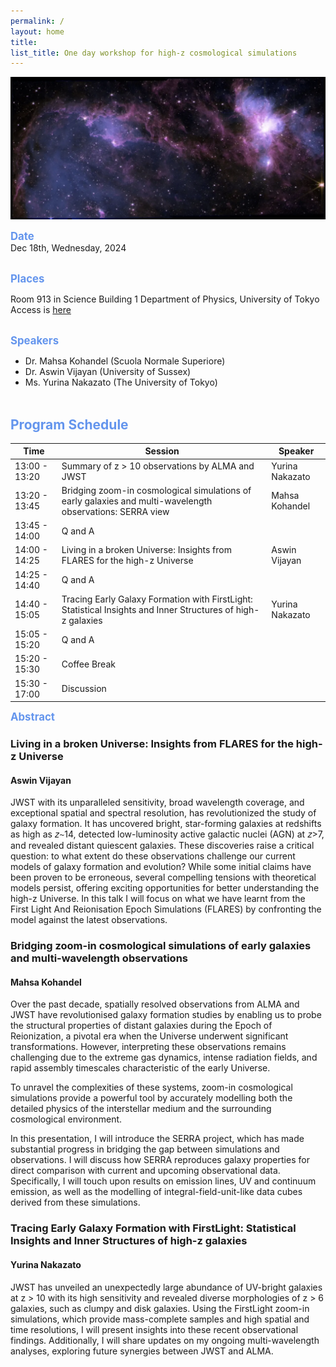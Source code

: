```yaml
---
permalink: /
layout: home
title: 
list_title: One day workshop for high-z cosmological simulations
---
```


<!-- CSSを適用 -->
<link rel="stylesheet" href="{{'/css/style.css'|relative_url}}">

<p align="center">
<img src="/assets/images/stellar_clusters_JWST_ALMA.png" width="950px">
</p>


 <span style="font-size: 120%; color: CornflowerBlue; font-weight: bold;">Date</span>  
Dec 18th, Wednesday, 2024
<br><br>

 <span style="font-size: 120%; color: CornflowerBlue; font-weight: bold;"> Places </span> 

Room 913 in Science Building 1 
Department of Physics, University of Tokyo
Access is [here](https://www.phys.s.u-tokyo.ac.jp/en/access/)
<br>
<br>

 <span style="font-size: 120%; color: CornflowerBlue; font-weight: bold;"> Speakers </span> 

- Dr. Mahsa Kohandel (Scuola Normale Superiore)
- Dr. Aswin Vijayan  (University of Sussex)
- Ms. Yurina Nakazato (The University of Tokyo)
<br><br>

## <span style="color: CornflowerBlue;">Program Schedule</span>

| Time          | Session                                   | Speaker        |
|---------------|-------------------------------------------|----------------|
| 13:00 - 13:20 | Summary of z > 10 observations by ALMA and JWST | Yurina Nakazato |
| 13:20 - 13:45 | Bridging zoom-in cosmological simulations of early galaxies and multi-wavelength observations: SERRA view                        | Mahsa Kohandel  |
| 13:45 - 14:00 | Q and A                                  |                |
| 14:00 - 14:25 | Living in a broken Universe: Insights from FLARES for the high-z Universe                     | Aswin Vijayan   |
| 14:25 - 14:40 | Q and A                                  |                |
| 14:40 - 15:05 | Tracing Early Galaxy Formation with FirstLight: Statistical Insights and Inner Structures of high-z galaxies                | Yurina Nakazato |
| 15:05 - 15:20 | Q and A                                  |                |
| 15:20 - 15:30 | Coffee Break                             |                |
| 15:30 - 17:00 | Discussion                               |                |



 <span style="font-size: 120%; color: CornflowerBlue; font-weight: bold;">Abstract</span>  
### Living in a broken Universe: Insights from FLARES for the high-z Universe  
#### Aswin Vijayan  
JWST with its unparalleled sensitivity, broad wavelength coverage, and exceptional spatial and spectral resolution, has revolutionized the study of galaxy formation. It has uncovered bright, star-forming galaxies at redshifts as high as 𝑧∼14, detected low-luminosity active galactic nuclei (AGN) at 𝑧>7, and revealed distant quiescent galaxies. These discoveries raise a critical question: to what extent do these observations challenge our current models of galaxy formation and evolution? While some initial claims have been proven to be erroneous, several compelling tensions with theoretical models persist, offering exciting opportunities for better understanding the high-z Universe. In this talk I will focus on what we have learnt from the First Light And Reionisation Epoch Simulations (FLARES) by confronting the model against the latest observations.  

### Bridging zoom-in cosmological simulations of early galaxies and multi-wavelength observations 
#### Mahsa Kohandel  
Over the past decade, spatially resolved observations from ALMA and JWST have revolutionised galaxy formation studies by enabling us to probe the structural properties of distant galaxies during the Epoch of Reionization, a pivotal era when the Universe underwent significant transformations. However, interpreting these observations remains challenging due to the extreme gas dynamics, intense radiation fields, and rapid assembly timescales characteristic of the early Universe.

To unravel the complexities of these systems, zoom-in cosmological simulations provide a powerful tool by accurately modelling both the detailed physics of the interstellar medium and the surrounding cosmological environment.

In this presentation, I will introduce the SERRA project, which has made substantial progress in bridging the gap between simulations and observations. I will discuss how SERRA reproduces galaxy properties for direct comparison with current and upcoming observational data. Specifically, I will touch upon results on emission lines, UV and continuum emission, as well as the modelling of integral-field-unit-like data cubes derived from these simulations.



### Tracing Early Galaxy Formation with FirstLight: Statistical Insights and Inner Structures of high-z galaxies  
#### Yurina Nakazato  
JWST has unveiled an unexpectedly large abundance of UV-bright galaxies at z > 10 with its high sensitivity and revealed diverse morphologies of z > 6 galaxies, such as clumpy and disk galaxies. Using the FirstLight zoom-in simulations, which provide mass-complete samples and high spatial and time resolutions, I will present insights into these recent observational findings. Additionally, I will share updates on my ongoing multi-wavelength analyses, exploring future synergies between JWST and ALMA.









